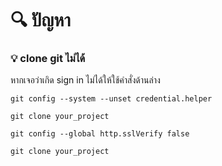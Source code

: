 # :mag: ปัญหา

### :bulb: clone git ไม่ได้

หากเจอว่าเกิด sign in ไม่ได้ให้ใช้คำสั่งด้านล่าง

```
git config --system --unset credential.helper

git clone your_project
```

```
git config --global http.sslVerify false

git clone your_project
```
